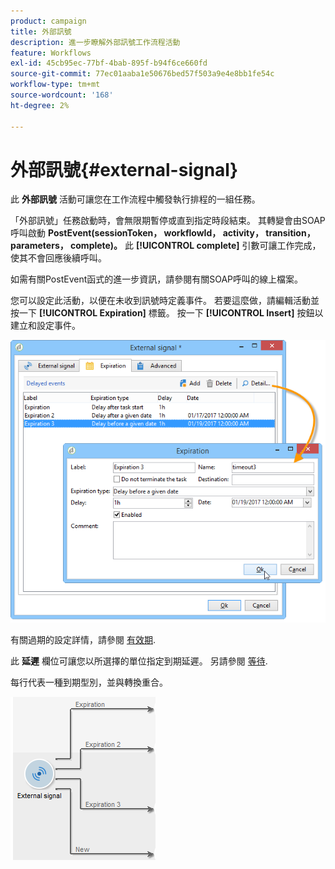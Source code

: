 ```yaml
---
product: campaign
title: 外部訊號
description: 進一步瞭解外部訊號工作流程活動
feature: Workflows
exl-id: 45cb95ec-77bf-4bab-895f-b94f6ce660fd
source-git-commit: 77ec01aaba1e50676bed57f503a9e4e8bb1fe54c
workflow-type: tm+mt
source-wordcount: '168'
ht-degree: 2%

---
```


# 外部訊號{#external-signal}



此 **外部訊號** 活動可讓您在工作流程中觸發執行排程的一組任務。

「外部訊號」任務啟動時，會無限期暫停或直到指定時段結束。 其轉變會由SOAP呼叫啟動 **PostEvent(sessionToken， workflowId， activity， transition， parameters， complete)。** 此 **[!UICONTROL complete]** 引數可讓工作完成，使其不會回應後續呼叫。

如需有關PostEvent函式的進一步資訊，請參閱有關SOAP呼叫的線上檔案。

您可以設定此活動，以便在未收到訊號時定義事件。 若要這麼做，請編輯活動並按一下 **[!UICONTROL Expiration]** 標籤。 按一下 **[!UICONTROL Insert]** 按鈕以建立和設定事件。

![](assets/edit_signal.png)

有關過期的設定詳情，請參閱 [有效期](define-approvals.md).

此 **延遲** 欄位可讓您以所選擇的單位指定到期延遲。 另請參閱 [等待](wait.md).

每行代表一種到期型別，並與轉換重合。

![](assets/external_sign_diag.png)

